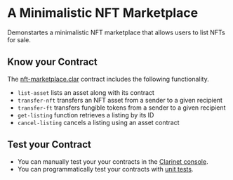 # A Minimalistic NFT Marketplace

Demonstartes a minimalistic NFT marketplace that allows users to list NFTs for sale.

## Know your Contract

The [nft-marketplace.clar](/examples/nft-marketplace/contracts/nft-marketplace.clar) contract includes the following functionality.

+ `list-asset` lists an asset along with its contract
+ `transfer-nft` transfers an NFT asset from a sender to a given recipient
+ `transfer-ft` transfers fungible tokens from a sender to a given recipient
+ `get-listing` function retrieves a listing by its ID
+ `cancel-listing` cancels a listing using an asset contract

## Test your Contract

+ You can manually test your your contracts in the [Clarinet console](https://docs.hiro.so/clarinet/how-to-guides/how-to-test-contract#load-contracts-in-a-console).
+ You can programmatically test your contracts with [unit tests](https://docs.hiro.so/clarinet/how-to-guides/how-to-test-contract).

